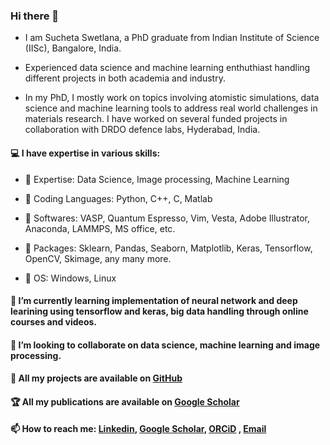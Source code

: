 ### Hi there 👋
- I am Sucheta Swetlana, a PhD graduate from Indian Institute of Science (IISc), Bangalore, India.
  
- Experienced data science and machine learning enthuthiast handling different projects in both academia and industry.

- In my PhD, I mostly work on topics involving atomistic simulations, data science and machine learning tools to address real world challenges in materials research.  I have worked on several funded projects in collaboration with DRDO defence labs, Hyderabad, India.  

#### :computer: I have expertise in various skills:

- :key: Expertise: Data Science, Image processing, Machine Learning

- :key: Coding Languages: Python, C++, C, Matlab

- :key: Softwares: VASP, Quantum Espresso, Vim, Vesta, Adobe Illustrator, Anaconda, LAMMPS, MS office, etc.

- :key: Packages: Sklearn, Pandas, Seaborn, Matplotlib, Keras, Tensorflow, OpenCV, Skimage, any many more.

- :key: OS: Windows, Linux


#### 🌱  I’m currently learning implementation of neural network and deep learining using tensorflow and keras, big data handling through online courses and videos. 

#### 👯  I’m looking to collaborate on data science, machine learning and image processing.

#### :notebook:  All my projects are available on [GitHub](https://github.com/sucheta1794)
#### :trophy:  All my publications are available on [Google Scholar](https://scholar.google.com/citations?user=N2i1QhIAAAAJ&hl=en)

#### 📫  How to reach me: [Linkedin](https://www.linkedin.com/in/sucheta-swetlana-0197b9210/), [Google Scholar](https://scholar.google.com/citations?user=N2i1QhIAAAAJ&hl=en), [ORCiD](https://orcid.org/0000-0001-9411-2633 ) , [Email](suchetas@iisc.ac.in)

